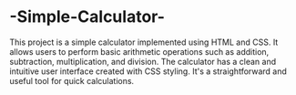 # -Simple-Calculator-
This project is a simple calculator implemented using HTML and CSS. It allows users to perform basic arithmetic operations such as addition, subtraction, multiplication, and division. The calculator has a clean and intuitive user interface created with CSS styling. It's a straightforward and useful tool for quick calculations.
